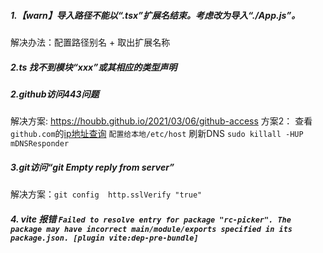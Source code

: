 ##### 1.【warn】导入路径不能以“.tsx”扩展名结束。考虑改为导入“./App.js”。

解决办法：配置路径别名 + 取出扩展名称


##### 2.ts 找不到模块“xxx”或其相应的类型声明


##### 2.github访问443问题
解决方案: https://houbb.github.io/2021/03/06/github-access
方案2： 查看`github.com`的[ip地址查询](https://whatismyipaddress.com/hostname-ip)
`配置给本地/etc/host`
刷新DNS `sudo killall -HUP mDNSResponder`

##### 3.git访问“git Empty reply from server”
解决方案：`git config  http.sslVerify "true" `


##### 4. vite 报错 `Failed to resolve entry for package "rc-picker". The package may have incorrect main/module/exports specified in its package.json. [plugin vite:dep-pre-bundle]`





